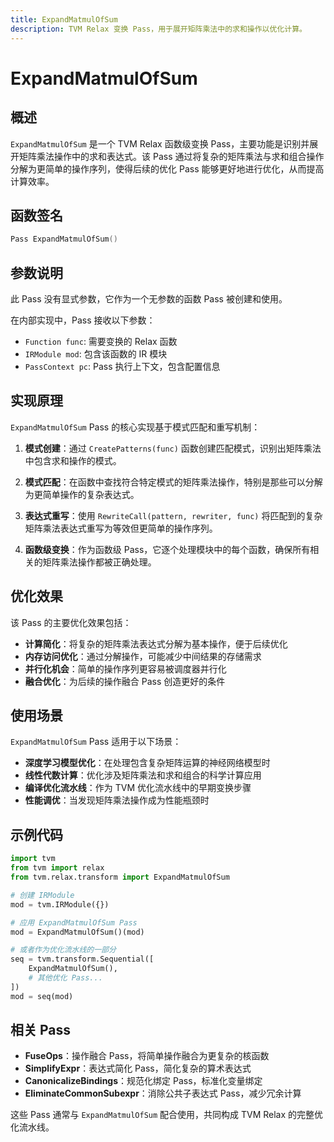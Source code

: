```yaml
---
title: ExpandMatmulOfSum
description: TVM Relax 变换 Pass，用于展开矩阵乘法中的求和操作以优化计算。
---
```


# ExpandMatmulOfSum

## 概述

`ExpandMatmulOfSum` 是一个 TVM Relax 函数级变换 Pass，主要功能是识别并展开矩阵乘法操作中的求和表达式。该 Pass 通过将复杂的矩阵乘法与求和组合操作分解为更简单的操作序列，使得后续的优化 Pass 能够更好地进行优化，从而提高计算效率。

## 函数签名

```cpp
Pass ExpandMatmulOfSum()
```

## 参数说明

此 Pass 没有显式参数，它作为一个无参数的函数 Pass 被创建和使用。

在内部实现中，Pass 接收以下参数：
- `Function func`: 需要变换的 Relax 函数
- `IRModule mod`: 包含该函数的 IR 模块
- `PassContext pc`: Pass 执行上下文，包含配置信息

## 实现原理

`ExpandMatmulOfSum` Pass 的核心实现基于模式匹配和重写机制：

1. **模式创建**：通过 `CreatePatterns(func)` 函数创建匹配模式，识别出矩阵乘法中包含求和操作的模式。

2. **模式匹配**：在函数中查找符合特定模式的矩阵乘法操作，特别是那些可以分解为更简单操作的复杂表达式。

3. **表达式重写**：使用 `RewriteCall(pattern, rewriter, func)` 将匹配到的复杂矩阵乘法表达式重写为等效但更简单的操作序列。

4. **函数级变换**：作为函数级 Pass，它逐个处理模块中的每个函数，确保所有相关的矩阵乘法操作都被正确处理。

## 优化效果

该 Pass 的主要优化效果包括：

- **计算简化**：将复杂的矩阵乘法表达式分解为基本操作，便于后续优化
- **内存访问优化**：通过分解操作，可能减少中间结果的存储需求
- **并行化机会**：简单的操作序列更容易被调度器并行化
- **融合优化**：为后续的操作融合 Pass 创造更好的条件

## 使用场景

`ExpandMatmulOfSum` Pass 适用于以下场景：

- **深度学习模型优化**：在处理包含复杂矩阵运算的神经网络模型时
- **线性代数计算**：优化涉及矩阵乘法和求和组合的科学计算应用
- **编译优化流水线**：作为 TVM 优化流水线中的早期变换步骤
- **性能调优**：当发现矩阵乘法操作成为性能瓶颈时

## 示例代码

```python
import tvm
from tvm import relax
from tvm.relax.transform import ExpandMatmulOfSum

# 创建 IRModule
mod = tvm.IRModule({})

# 应用 ExpandMatmulOfSum Pass
mod = ExpandMatmulOfSum()(mod)

# 或者作为优化流水线的一部分
seq = tvm.transform.Sequential([
    ExpandMatmulOfSum(),
    # 其他优化 Pass...
])
mod = seq(mod)
```

## 相关 Pass

- **FuseOps**：操作融合 Pass，将简单操作融合为更复杂的核函数
- **SimplifyExpr**：表达式简化 Pass，简化复杂的算术表达式
- **CanonicalizeBindings**：规范化绑定 Pass，标准化变量绑定
- **EliminateCommonSubexpr**：消除公共子表达式 Pass，减少冗余计算

这些 Pass 通常与 `ExpandMatmulOfSum` 配合使用，共同构成 TVM Relax 的完整优化流水线。